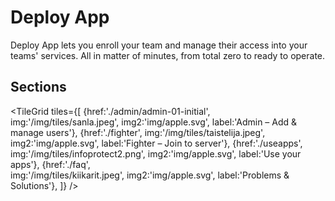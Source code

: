 # Deploy App

Deploy App lets you enroll your team and manage their access into your teams' services. All in matter of minutes, from total zero to ready to operate.

## Sections

<TileGrid
  tiles={[
    {href:'./admin/admin-01-initial',  
     img:'/img/tiles/sanla.jpeg', 
     img2:'img/apple.svg', 
     label:'Admin – Add & manage users'},
    {href:'./fighter',
     img:'/img/tiles/taistelija.jpeg', 
     img2:'img/apple.svg',
     label:'Fighter – Join to server'},
    {href:'./useapps',
     img:'/img/tiles/infoprotect2.png', 
     img2:'img/apple.svg', 
     label:'Use your apps'},
    {href:'./faq',    
     img:'/img/tiles/kiikarit.jpeg',
     img2:'img/apple.svg', 
     label:'Problems & Solutions'},
  ]}
/>
